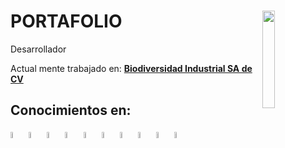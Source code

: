 <div>
    <h1>PORTAFOLIO
  <img src="https://i.pinimg.com/originals/ec/00/e0/ec00e04679ab0be4780ff840e12709fd.gif" width='20%' align="right">
    </h1>
   <p> Desarrollador </p>

<p>Actual mente trabajado en: <a href="https://bioin.mx/" target="_blank"><b>Biodiversidad Industrial SA de CV</b></a></p>

 <h2>Conocimientos en:</h2>
    <img src="https://cdn.icon-icons.com/icons2/2415/PNG/512/ruby_plain_wordmark_logo_icon_146362.png" alt="" width='5%'>
    <img src="https://cdn.icon-icons.com/icons2/2107/PNG/512/file_type_rails_icon_130210.png" alt="" width='5%'>
    <img src="https://cdn.icon-icons.com/icons2/2107/PNG/512/file_type_php_icon_130266.png" alt="" width='5%'>
    <img src="https://cdn.icon-icons.com/icons2/2699/PNG/512/laravel_logo_icon_170314.png" alt="" width='5%'>
    <img src="https://cdn.icon-icons.com/icons2/2107/PNG/512/file_type_nginx_icon_130305.png" alt="" width='5%'>
    <img src="https://cdn.icon-icons.com/icons2/2107/PNG/512/file_type_git_icon_130581.png" alt="" width='5%'>
    <img src="https://cdn.icon-icons.com/icons2/2107/PNG/512/file_type_js_official_icon_130509.png" alt="" width='5%'>
    <img src="https://cdn.icon-icons.com/icons2/2107/PNG/512/file_type_html_icon_130541.png" alt="" width='5%'>
    <img src="https://cdn.icon-icons.com/icons2/2107/PNG/512/file_type_css_icon_130661.png" alt="" width='5%'>
    <img src="https://cdn.icon-icons.com/icons2/2107/PNG/512/file_type_vscode_icon_130084.png" alt="" width='5%'>
    
  </div>

<!--
**edpanxd/edpanxd** is a ✨ _special_ ✨ repository because its `README.md` (this file) appears on your GitHub profile.

Here are some ideas to get you started:

- 🔭 I’m currently working on ...
- 🌱 I’m currently learning ...
- 👯 I’m looking to collaborate on ...
- 🤔 I’m looking for help with ...
- 💬 Ask me about ...
- 📫 How to reach me: ...
- 😄 Pronouns: ...
- ⚡ Fun fact: ...
-->
